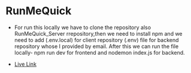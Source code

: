 # RunMeQuick

- For run this locally we have to clone the repository also RunMeQuick_Server rrepository,then we need to install npm and we need to add (.env.local) for client repository (.env) file for backend repository whose I provided by email. After this we can run the file locally- npm run dev for frontend and nodemon index.js for backend.


- [Live Link](https://runmequick.web.app/)
